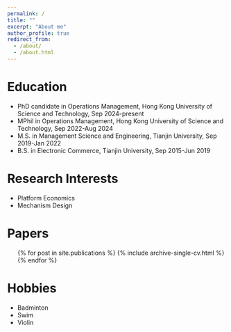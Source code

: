 ```yaml
---
permalink: /
title: ""
excerpt: "About me"
author_profile: true
redirect_from: 
  - /about/
  - /about.html
---
```



Education
======
* PhD candidate in Operations Management, Hong Kong University of Science and Technology, Sep 2024-present
* MPhil in Operations Management, Hong Kong University of Science and Technology, Sep 2022-Aug 2024
* M.S. in Management Science and Engineering, Tianjin University, Sep 2019-Jan 2022
* B.S. in Electronic Commerce, Tianjin University, Sep 2015-Jun 2019

Research Interests
======
* Platform Economics
* Mechanism Design

Papers
======
  <ul>{% for post in site.publications %}
    {% include archive-single-cv.html %}
  {% endfor %}</ul>
  
Hobbies
======
  * Badminton
  * Swim
  * Violin
  

  
